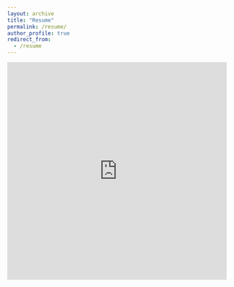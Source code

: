 ```yaml
---
layout: archive
title: "Resume"
permalink: /resume/
author_profile: true
redirect_from:
  - /resume
---
```


<iframe src="https://www.cs.odu.edu/~mweigle/files/CV.pdf" width="100%" height="500" frameborder="no" border="0" marginwidth="0" marginheight="0"></iframe>

